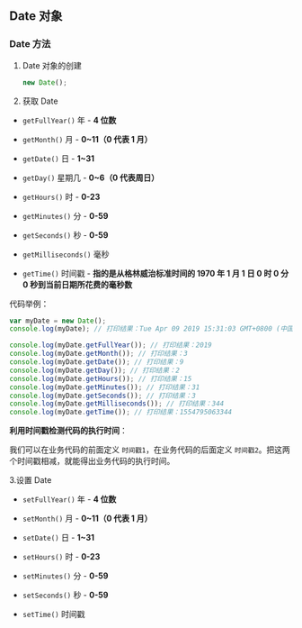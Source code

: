 ## Date 对象

### Date 方法

1. Date 对象的创建

   ```js
   new Date();
   ```

2. 获取 Date

- `getFullYear()` 年 - **4 位数**

- `getMonth()` 月 - **0~11（0 代表 1 月）**

- `getDate()` 日 - **1~31**

- `getDay()` 星期几 - **0~6（0 代表周日）**

- `getHours()` 时 - **0-23**

- `getMinutes()` 分 - **0-59**

- `getSeconds()` 秒 - **0-59**

- `getMilliseconds()` 毫秒

- `getTime()` 时间戳 - **指的是从格林威治标准时间的 1970 年 1 月 1 日 0 时 0 分 0 秒到当前日期所花费的毫秒数**

代码举例：

```js
var myDate = new Date();
console.log(myDate); // 打印结果：Tue Apr 09 2019 15:31:03 GMT+0800 (中国标准时间)

console.log(myDate.getFullYear()); // 打印结果：2019
console.log(myDate.getMonth()); // 打印结果：3
console.log(myDate.getDate()); // 打印结果：9
console.log(myDate.getDay()); // 打印结果：2
console.log(myDate.getHours()); // 打印结果：15
console.log(myDate.getMinutes()); // 打印结果：31
console.log(myDate.getSeconds()); // 打印结果：3
console.log(myDate.getMilliseconds()); // 打印结果：344
console.log(myDate.getTime()); // 打印结果：1554795063344
```

**利用时间戳检测代码的执行时间**：

我们可以在业务代码的前面定义 `时间戳1`，在业务代码的后面定义 `时间戳2`。把这两个时间戳相减，就能得出业务代码的执行时间。

3.设置 Date

- `setFullYear()` 年 - **4 位数**

- `setMonth()` 月 - **0~11（0 代表 1 月）**

- `setDate()` 日 - **1~31**

- `setHours()` 时 - **0-23**

- `setMinutes()` 分 - **0-59**

- `setSeconds()` 秒 - **0-59**

- `setTime()` 时间戳
